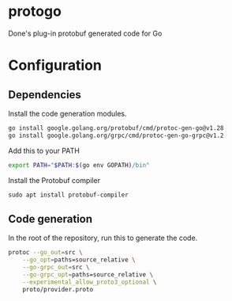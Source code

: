 # protogo
Done's plug-in protobuf generated code for Go

# Configuration

## Dependencies

Install the code generation modules.
```bash
go install google.golang.org/protobuf/cmd/protoc-gen-go@v1.28
go install google.golang.org/grpc/cmd/protoc-gen-go-grpc@v1.2
```
Add this to your PATH

```bash
export PATH="$PATH:$(go env GOPATH)/bin"
```

Install the Protobuf compiler
```
sudo apt install protobuf-compiler
```
## Code generation
In the root of the repository, run this to generate the code.
```bash
protoc --go_out=src \
    --go_opt=paths=source_relative \
    --go-grpc_out=src \
    --go-grpc_opt=paths=source_relative \
    --experimental_allow_proto3_optional \
    proto/provider.proto
```